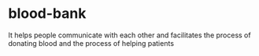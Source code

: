 # blood-bank
It helps people communicate with each other and facilitates the process of donating blood and the process of helping patients
